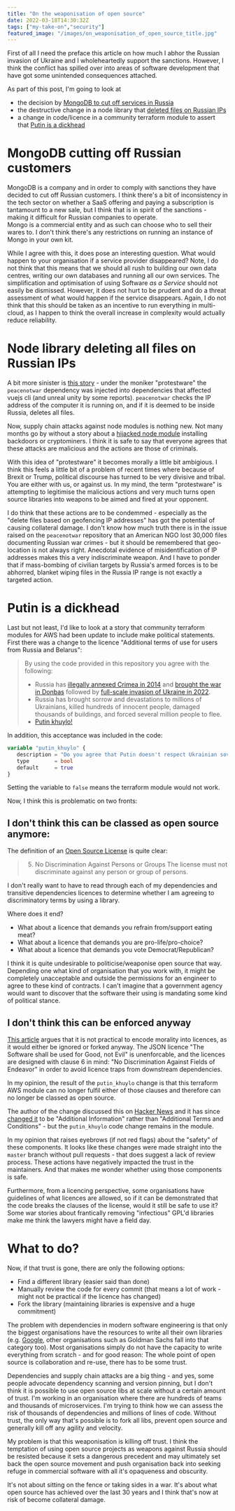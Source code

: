 ```yaml
---
title: "On the weaponisation of open source"
date: 2022-03-18T14:30:32Z
tags: ["my-take-on","security"]
featured_image: "/images/on_weaponisation_of_open_source_title.jpg"
---
```


First of all I need the preface this article on how much I abhor the Russian invasion of Ukraine and I wholeheartedly 
support the sanctions.  However, I think the conflict has spilled over into areas of software development that have 
got some unintended consequences attached.

As part of this post, I'm going to look at

- the decision by [MongoDB to cut off services in Russia](https://www.theregister.com/2022/03/15/mongodb_terminates_russian_saas/)
- the destructive change in a node library that [deleted files on Russian IPs](https://github.com/RIAEvangelist/node-ipc/issues/233#issuecomment-1068182278)
- a change in code/licence in a community terraform module to assert that [Putin is a dickhead](https://github.com/terraform-aws-modules/terraform-aws-ec2-instance/commit/6867788411a202b61187f9935e9eaa72a18f0bbe)

# MongoDB cutting off Russian customers

MongoDB is a company and in order to comply with sanctions they have decided to cut off Russian customers.  I think 
there's a bit of inconsistency in the tech sector on whether a SaaS offering and paying a subscription is tantamount to
a new sale, but I think that is in spirit of the sanctions - making it difficult for Russian companies to operate.  
Mongo is a commercial entity and as such can choose who to sell their wares to.  I don't think there's any restrictions
on running an instance of Mongo in your own kit.

While I agree with this, it does pose an interesting question.  What would happen to your organisation if a service 
provider disappeared?  Note, I do not think that this means that we should all rush to building our own data centres, 
writing our own databases and running all our own services.  The simplification and optimisation of using Software *as a
Service* should not easily be dismissed.  However, it does not hurt to be prudent and do a threat assessment of what
would happen if the service disappears.  Again, I do not think that this should be taken as an incentive to run everything
in multi-cloud, as I happen to think the overall increase in complexity would actually reduce reliability.

# Node library deleting all files on Russian IPs

A bit more sinister is [this story](https://www.theregister.com/2022/03/18/protestware_javascript_node_ipc/) - under the
moniker "protestware" the `peacenotwar` dependency was injected into dependencies that affected vuejs cli (and unreal unity
by some reports).  `peacenotwar` checks the IP address of the computer it is running on, and if it is deemed to be inside
Russia, deletes all files.

Now, supply chain attacks against node modules is nothing new.  Not many months go by without a story about a 
[hijacked node module](https://news.sophos.com/en-us/2021/10/24/node-poisoning-hijacked-package-delivers-coin-miner-and-credential-stealing-backdoor/)
installing backdoors or cryptominers.  I think it is safe to say that everyone agrees that these attacks are malicious
and the actions are those of criminals.

With this idea of "protestware" it becomes morally a little bit ambigious.  I think this feels a little bit of a problem
of recent times where because of Brexit or Trump, political discourse has turned to be very divisive and tribal.  You
are either with us, or against us.  In my mind, the term "protestware" is attempting to legitimise the malicious actions
and very much turns open source libraries into weapons to be aimed and fired at your opponent.  

I do think that these
actions are to be condemmed - especially as the "delete files based on geofencing IP addresses" has got the potential of
causing collateral damage.  I don't know how much truth there is in the issue raised on the `peacenotwar` repository that
an American NGO lost 30,000 files documenting Russian war crimes - but it should be remembered that geo-location is not
always right.  Anecdotal evidence of misidentification of IP addresses makes this a very indiscriminate weapon.  And I 
have to ponder that if mass-bombing of civilian targets by Russia's armed forces is to be abhorred, blanket wiping
files in the Russia IP range is not exactly a targeted action.

# Putin is a dickhead

Last but not least, I'd like to look at a story that community terraform modules for AWS had been update to include
make political statements.  First there was a change to the licence "Additional terms of use for users from Russia and Belarus":

> By using the code provided in this repository you agree with the following:
> * Russia has [illegally annexed Crimea in 2014](https://en.wikipedia.org/wiki/Annexation_of_Crimea_by_the_Russian_Federation) and [brought the war in Donbas](https://en.wikipedia.org/wiki/War_in_Donbas) followed by [full-scale invasion of Ukraine in 2022](https://en.wikipedia.org/wiki/2022_Russian_invasion_of_Ukraine).
> * Russia has brought sorrow and devastations to millions of Ukrainians, killed hundreds of innocent people, damaged thousands of buildings, and forced several million people to flee.
> * [Putin khuylo!](https://en.wikipedia.org/wiki/Putin_khuylo!)

In addition, this acceptance was included in the code:

```terraform
variable "putin_khuylo" {
   description = "Do you agree that Putin doesn't respect Ukrainian sovereignty and territorial integrity? More info: https://en.wikipedia.org/wiki/Putin_khuylo!"
   type        = bool
   default     = true
}
```

Setting the variable to `false` means the terraform module would not work.

Now, I think this is problematic on two fronts:

## I don't think this can be classed as open source anymore:

The definition of an [Open Source License](https://opensource.org/osd) is quite clear:

> 5. No Discrimination Against Persons or Groups
> The license must not discriminate against any person or group of persons.

I don't really want to have to read through each of my dependencies and transitive dependencies licences to determine
whether I am agreeing to discriminatory terms by using a library.

Where does it end?

- What about a licence that demands you refrain from/support eating meat?
- What about a licence that demands you are pro-life/pro-choice?
- What about a licence that demands you vote Democrat/Republican?

I think it is quite undesirable to politicise/weaponise open source that way.  Depending one what kind of organisation
that you work with, it might be completely unacceptable and outside the permissions for an engineer to agree to these
kind of contracts.  I can't imagine that a government agency would want to discover that the software their using
is mandating some kind of political stance.

## I don't think this can be enforced anyway

[This article](https://www.zdnet.com/google-amp/article/you-cant-open-source-license-morality/) argues that it is not
practical to encode morality into licences, as it would either be ignored or forked anyway.  The JSON licence 
"The Software shall be used for Good, not Evil" is unenforcable, and the licences are designed with clause 6 in mind:
"No Discrimination Against Fields of Endeavor" in order to avoid licence traps from downstream dependencies.

In my opinion, the result of the `putin_khuylo` change is that this terraform AWS module can no longer fulfil either of
those clauses and therefore can no longer be classed as open source.

The author of the change discussed this on [Hacker News](https://news.ycombinator.com/item?id=30710032) and it has since
[changed it](https://github.com/terraform-aws-modules/terraform-aws-ec2-instance/commit/64d99323448058194ed9ce263f1e372630c30ce2) 
to be "Additional Information" rather than "Additional Terms and Conditions" - but the `putin_khuylo` code change
remains in the module.

In my opinion that raises eyebrows (if not red flags) about the "safety" of these components.  It looks like these changes
were made straight into the `master` branch without pull requests - that does suggest a lack of review process. These
actions have negatively impacted the trust in the maintainers.  And that makes me wonder whether using those
components is safe.

Furthermore, from a licencing perspective, some organisations have guidelines of what licences are allowed, so if 
it can be demonstrated that the code breaks the clauses of the license, would it still be safe to use it?  Some 
war stories about frantically removing "infectious" GPL'd libraries make me think the lawyers might have a field day.

# What to do?

Now, if that trust is gone, there are only the following options:

- Find a different library  (easier said than done)
- Manually review the code for every commit (that means a lot of work - might not be practical if the licence has changed)
- Fork the library (maintaining libraries is expensive and a huge commitment)

The problem with dependencies in modern software engineering is that only the biggest organisations have the resources
to write all their own libraries (e.g. [Google](https://www.quora.com/Why-does-Google-internally-overwhelmingly-use-its-own-in-house-developed-software-and-nearly-no-externally-originated-opensource-or-proprietary-software), 
other organisations such as Goldman Sachs fall into that category too).  Most organisations simply do not have
the capacity to write everything from scratch - and for good reason:  The whole point of open source is collaboration
and re-use, there has to be some trust.

Dependencies and supply chain attacks are a big thing - and yes, some people advocate dependency scanning and 
version pinning, but I don't think it is possible to use open source libs at scale without a certain amount of trust. 
I'm working in an organisation where there are hundreds of teams and thousands of microservices. I'm trying to think 
how we can assess the risk of thousands of dependencies and millions of lines of code. Without trust, the only way 
that's possible is to fork all libs, prevent open source and generally kill off any agility and velocity. 

My problem is that this weaponisation is killing off trust. I think the temptation of using open source projects as 
weapons against Russia should be resisted because it sets a dangerous precedent and may ultimately set back the open 
source movement and push organisation back into seeking refuge in commercial software with all it's opaqueness and 
obscurity.

It's not about sitting on the fence or taking sides in a war. It's about what open source has achieved over the last 
30 years and I think that's now at risk of become collateral damage.
